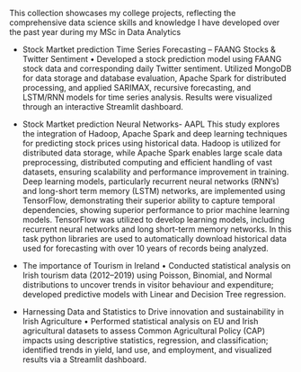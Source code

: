This collection showcases my college projects, reflecting the comprehensive data science skills and knowledge I have developed over the past year during my MSc in Data Analytics


- Stock Martket prediction Time Series Forecasting – FAANG Stocks & Twitter Sentiment
•	Developed a stock prediction model using FAANG stock data and corresponding daily Twitter sentiment. Utilized MongoDB for data storage and database evaluation, Apache Spark for distributed processing, and applied SARIMAX, recursive forecasting, and LSTM/RNN models for time series analysis. Results were visualized through an interactive Streamlit dashboard.


- Stock Martket prediction Neural Networks- AAPL
This study explores the integration of Hadoop, Apache Spark and deep learning techniques for predicting stock prices using historical data. Hadoop is utilized for distributed data storage, while Apache Spark enables large scale data preprocessing, distributed computing and efficient handling of vast datasets, ensuring scalability and performance improvement in training. Deep learning models, particularly recurrent neural networks (RNN’s) and long-short term memory (LSTM) networks, are implemented using TensorFlow, demonstrating their superior ability to capture temporal dependencies, showing superior performance to prior machine learning models. TensorFlow was utilized to develop learning models, including recurrent neural networks and long short-term memory networks. In this task python libraries are used to automatically download historical data used for forecasting with over 10 years of records being analyzed.


- The importance of Tourism in Ireland 
•	Conducted statistical analysis on Irish tourism data (2012–2019) using Poisson, Binomial, and Normal distributions to uncover trends in visitor behaviour and expenditure; developed predictive models with Linear and Decision Tree regression.


- Harnessing Data and Statistics to Drive innovation and sustainability in Irish Agriculture 
•	Performed statistical analysis on EU and Irish agricultural datasets to assess Common Agricultural Policy (CAP) impacts using descriptive statistics, regression, and classification; identified trends in yield, land use, and employment, and visualized results via a Streamlit dashboard.

